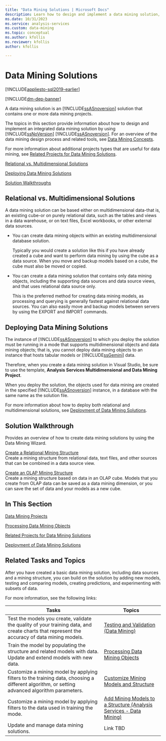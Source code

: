 ```yaml
---
title: "Data Mining Solutions | Microsoft Docs"
description: Learn how to design and implement a data mining solution, which contains data mining projects in SQL Server Analysis Services.
ms.date: 10/31/2023
ms.service: analysis-services
ms.custom: data-mining
ms.topic: conceptual
ms.author: kfollis
ms.reviewer: kfollis
author: kfollis

---
```

# Data Mining Solutions
[!INCLUDE[appliesto-sql2019-earlier](../includes/appliesto-sql2019-earlier.md)]

[!INCLUDE[dm-dep-banner](../includes/dm-dep-banner.md)]

  A data mining solution is an [!INCLUDE[ssASnoversion](../includes/ssasnoversion-md.md)] solution that contains one or more data mining projects.  
  
 The topics in this section provide information about how to design and implement an integrated data mining solution by using [!INCLUDE[ssNoVersion](../includes/ssnoversion-md.md)] [!INCLUDE[ssASnoversion](../includes/ssasnoversion-md.md)]. For an overview of the data mining design process and related tools, see [Data Mining Concepts](../../analysis-services/data-mining/data-mining-concepts.md).  
  
 For more information about additional projects types that are useful for data mining, see [Related Projects for Data Mining Solutions](../../analysis-services/data-mining/related-projects-for-data-mining-solutions.md).  
  
 [Relational vs. Multidimensional Solutions](#bkmk_RelMD)  
  
 [Deploying Data Mining Solutions](#bkmk_Deploy)  
  
 [Solution Walkthroughs](#bkmk_Walkthru)  
  
##  <a name="bkmk_RelMD"></a> Relational vs. Multidimensional Solutions  
 A data mining solution can be based either on multidimensional data-that is, an existing cube-or on purely relational data, such as the tables and views in a data warehouse, or on text files, Excel workbooks, or other external data sources.  
  
-   You can create data mining objects within an existing multidimensional database solution.  
  
     Typically you would create a solution like this if you have already created a cube and want to perform data mining by using the cube as a data source. When you move and backup models based on a cube, the cube must also be moved or copied.  
  
-   You can create a data mining solution that contains only data mining objects, including the supporting data sources and data source views, and that uses relational data source only.  
  
     This is the preferred method for creating data mining models, as processing and querying is generally fastest against relational data sources. You can also easily move and backup models between servers by using the EXPORT and IMPORT commands.  
  
##  <a name="bkmk_Deploy"></a> Deploying Data Mining Solutions  
 The instance of [!INCLUDE[ssASnoversion](../includes/ssasnoversion-md.md)] to which you deploy the solution must be running in a mode that supports multidimensional objects and data mining objects; that is, you cannot deploy data mining objects to an instance that hosts tabular models or [!INCLUDE[ssGemini](../includes/ssgemini-md.md)] data.  
  
 Therefore, when you create a data mining solution in Visual Studio, be sure to use the template, **Analysis Services Multidimensional and Data Mining Project**.  
  
 When you deploy the solution, the objects used for data mining are created in the specified [!INCLUDE[ssASnoversion](../includes/ssasnoversion-md.md)] instance, in a database with the same name as the solution file.  
  
 For more information about how to deploy both relational and multidimensional solutions, see [Deployment of Data Mining Solutions](../../analysis-services/data-mining/deployment-of-data-mining-solutions.md).  
  
##  <a name="bkmk_Walkthru"></a> Solution Walkthrough  
 Provides an overview of how to create data mining solutions by using the Data Mining Wizard.  
  
 [Create a Relational Mining Structure](../../analysis-services/data-mining/create-a-relational-mining-structure.md)  
 Create a mining structure from relational data, text files, and other sources that can be combined in a data source view.  
  
 [Create an OLAP Mining Structure](../../analysis-services/data-mining/create-an-olap-mining-structure.md)  
 Create a mining structure based on data in an OLAP cube. Models that you create from OLAP data can be saved as a data mining dimension, or you can save the set of data and your models as a new cube.  
  
## In This Section  
 [Data Mining Projects](../../analysis-services/data-mining/data-mining-projects.md)  
  
 [Processing Data Mining Objects](../../analysis-services/data-mining/processing-data-mining-objects.md)  
  
 [Related Projects for Data Mining Solutions](../../analysis-services/data-mining/related-projects-for-data-mining-solutions.md)  
  
 [Deployment of Data Mining Solutions](../../analysis-services/data-mining/deployment-of-data-mining-solutions.md)  
  
## Related Tasks and Topics  
 After you have created a basic data mining solution, including data sources and a mining structure, you can build on the solution by adding new models, testing and comparing models, creating predictions, and experimenting with subsets of data.  
  
 For more information, see the following links:  
  
|Tasks|Topics|  
|-----------|------------|  
|Test the models you create, validate the quality of your training data, and create charts that represent the accuracy of data mining models.|[Testing and Validation &#40;Data Mining&#41;](../../analysis-services/data-mining/testing-and-validation-data-mining.md)|  
|Train the model by populating the structure and related models with data. Update and extend models with new data.|[Processing Data Mining Objects](../../analysis-services/data-mining/processing-data-mining-objects.md)|  
|Customize a mining model by applying filters to the training data, choosing a different algorithm, or setting advanced algorithm parameters.|[Customize Mining Models and Structure](../../analysis-services/data-mining/customize-mining-models-and-structure.md)|  
|Customize a mining model by applying filters to the data used in training the mode.|[Add Mining Models to a Structure &#40;Analysis Services - Data Mining&#41;](../../analysis-services/data-mining/add-mining-models-to-a-structure-analysis-services-data-mining.md)|  
|Update and manage data mining solutions.|Link TBD|  
  
 
  
  
